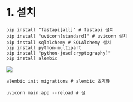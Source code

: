 
# 1. 설치
```
pip install "fastapi[all]" # fastapi 설치 
pip install "uvicorn[standard]" # uvicorn 설치
pip install sqlalchemy # SQLAlchemy 설치
pip install python-multipart
pip install "python-jose[cryptography]"
pip install alembic

```


![](https://i.imgur.com/DgeX2CX.png)


```
alembic init migrations # alembic 초기화

uvicorn main:app --reload # 실

```


